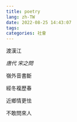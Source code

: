 ```yaml
---
title: poetry
lang: zh-TW
date: 2022-08-25 14:43:07
tags:
categories: 社會
---
```


渡漢江

_唐代 宋之問_

嶺外音書斷

經冬複歷春

近鄉情更怯

不敢問來人
